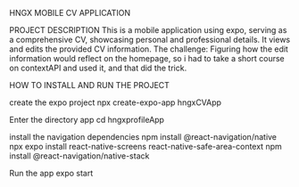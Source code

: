 HNGX MOBILE CV APPLICATION

PROJECT DESCRIPTION This is a mobile application using expo, serving as a comprehensive CV, showcasing personal and professional details. It views and edits the provided CV information. 
The challenge: Figuring how the edit information would reflect on the homepage, so i had to take a short course on contextAPI and used it, and that did the trick.

HOW TO INSTALL AND RUN THE PROJECT

create the expo project npx create-expo-app hngxCVApp

Enter the directory app cd hngxprofileApp

install the navigation dependencies npm install @react-navigation/native npx expo install react-native-screens react-native-safe-area-context npm install @react-navigation/native-stack

Run the app expo start

